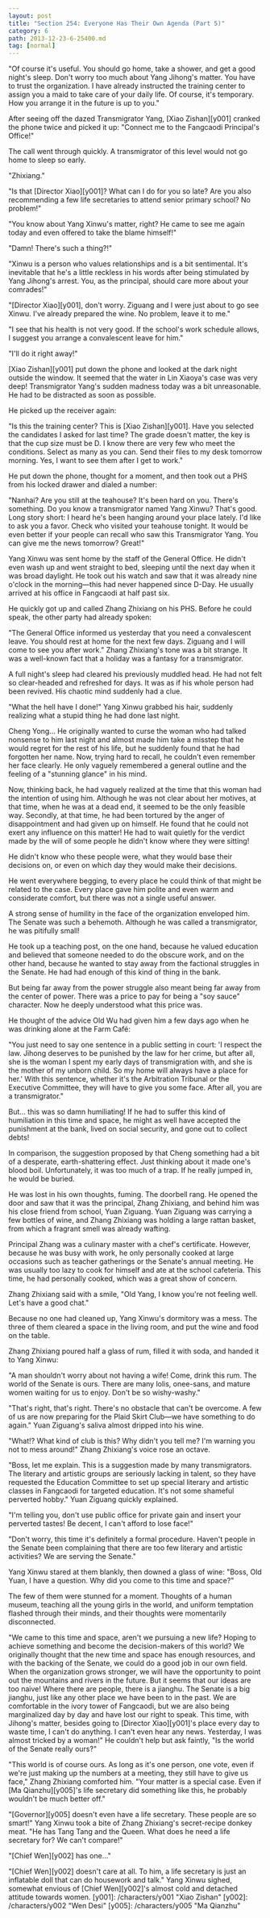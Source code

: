 ```yaml
---
layout: post
title: "Section 254: Everyone Has Their Own Agenda (Part 5)"
category: 6
path: 2013-12-23-6-25400.md
tag: [normal]
---
```


"Of course it's useful. You should go home, take a shower, and get a good night's sleep. Don't worry too much about Yang Jihong's matter. You have to trust the organization. I have already instructed the training center to assign you a maid to take care of your daily life. Of course, it's temporary. How you arrange it in the future is up to you."

After seeing off the dazed Transmigrator Yang, [Xiao Zishan][y001] cranked the phone twice and picked it up: "Connect me to the Fangcaodi Principal's Office!"

The call went through quickly. A transmigrator of this level would not go home to sleep so early.

"Zhixiang."

"Is that [Director Xiao][y001]? What can I do for you so late? Are you also recommending a few life secretaries to attend senior primary school? No problem!"

"You know about Yang Xinwu's matter, right? He came to see me again today and even offered to take the blame himself!"

"Damn! There's such a thing?!"

"Xinwu is a person who values relationships and is a bit sentimental. It's inevitable that he's a little reckless in his words after being stimulated by Yang Jihong's arrest. You, as the principal, should care more about your comrades!"

"[Director Xiao][y001], don't worry. Ziguang and I were just about to go see Xinwu. I've already prepared the wine. No problem, leave it to me."

"I see that his health is not very good. If the school's work schedule allows, I suggest you arrange a convalescent leave for him."

"I'll do it right away!"

[Xiao Zishan][y001] put down the phone and looked at the dark night outside the window. It seemed that the water in Lin Xiaoya's case was very deep! Transmigrator Yang's sudden madness today was a bit unreasonable. He had to be distracted as soon as possible.

He picked up the receiver again:

"Is this the training center? This is [Xiao Zishan][y001]. Have you selected the candidates I asked for last time? The grade doesn't matter, the key is that the cup size must be D. I know there are very few who meet the conditions. Select as many as you can. Send their files to my desk tomorrow morning. Yes, I want to see them after I get to work."

He put down the phone, thought for a moment, and then took out a PHS from his locked drawer and dialed a number:

"Nanhai? Are you still at the teahouse? It's been hard on you. There's something. Do you know a transmigrator named Yang Xinwu? That's good. Long story short: I heard he's been hanging around your place lately. I'd like to ask you a favor. Check who visited your teahouse tonight. It would be even better if your people can recall who saw this Transmigrator Yang. You can give me the news tomorrow? Great!"

Yang Xinwu was sent home by the staff of the General Office. He didn't even wash up and went straight to bed, sleeping until the next day when it was broad daylight. He took out his watch and saw that it was already nine o'clock in the morning—this had never happened since D-Day. He usually arrived at his office in Fangcaodi at half past six.

He quickly got up and called Zhang Zhixiang on his PHS. Before he could speak, the other party had already spoken:

"The General Office informed us yesterday that you need a convalescent leave. You should rest at home for the next few days. Ziguang and I will come to see you after work." Zhang Zhixiang's tone was a bit strange. It was a well-known fact that a holiday was a fantasy for a transmigrator.

A full night's sleep had cleared his previously muddled head. He had not felt so clear-headed and refreshed for days. It was as if his whole person had been revived. His chaotic mind suddenly had a clue.

"What the hell have I done!" Yang Xinwu grabbed his hair, suddenly realizing what a stupid thing he had done last night.

Cheng Yong... He originally wanted to curse the woman who had talked nonsense to him last night and almost made him take a misstep that he would regret for the rest of his life, but he suddenly found that he had forgotten her name. Now, trying hard to recall, he couldn't even remember her face clearly. He only vaguely remembered a general outline and the feeling of a "stunning glance" in his mind.

Now, thinking back, he had vaguely realized at the time that this woman had the intention of using him. Although he was not clear about her motives, at that time, when he was at a dead end, it seemed to be the only feasible way. Secondly, at that time, he had been tortured by the anger of disappointment and had given up on himself. He found that he could not exert any influence on this matter! He had to wait quietly for the verdict made by the will of some people he didn't know where they were sitting!

He didn't know who these people were, what they would base their decisions on, or even on which day they would make their decisions.

He went everywhere begging, to every place he could think of that might be related to the case. Every place gave him polite and even warm and considerate comfort, but there was not a single useful answer.

A strong sense of humility in the face of the organization enveloped him. The Senate was such a behemoth. Although he was called a transmigrator, he was pitifully small!

He took up a teaching post, on the one hand, because he valued education and believed that someone needed to do the obscure work, and on the other hand, because he wanted to stay away from the factional struggles in the Senate. He had had enough of this kind of thing in the bank.

But being far away from the power struggle also meant being far away from the center of power. There was a price to pay for being a "soy sauce" character. Now he deeply understood what this price was.

He thought of the advice Old Wu had given him a few days ago when he was drinking alone at the Farm Café:

"You just need to say one sentence in a public setting in court: 'I respect the law. Jihong deserves to be punished by the law for her crime, but after all, she is the woman I spent my early days of transmigration with, and she is the mother of my unborn child. So my home will always have a place for her.' With this sentence, whether it's the Arbitration Tribunal or the Executive Committee, they will have to give you some face. After all, you are a transmigrator."

But... this was so damn humiliating! If he had to suffer this kind of humiliation in this time and space, he might as well have accepted the punishment at the bank, lived on social security, and gone out to collect debts!

In comparison, the suggestion proposed by that Cheng something had a bit of a desperate, earth-shattering effect. Just thinking about it made one's blood boil. Unfortunately, it was too much of a trap. If he really jumped in, he would be buried.

He was lost in his own thoughts, fuming. The doorbell rang. He opened the door and saw that it was the principal, Zhang Zhixiang, and behind him was his close friend from school, Yuan Ziguang. Yuan Ziguang was carrying a few bottles of wine, and Zhang Zhixiang was holding a large rattan basket, from which a fragrant smell was already wafting.

Principal Zhang was a culinary master with a chef's certificate. However, because he was busy with work, he only personally cooked at large occasions such as teacher gatherings or the Senate's annual meeting. He was usually too lazy to cook for himself and ate at the school cafeteria. This time, he had personally cooked, which was a great show of concern.

Zhang Zhixiang said with a smile, "Old Yang, I know you're not feeling well. Let's have a good chat."

Because no one had cleaned up, Yang Xinwu's dormitory was a mess. The three of them cleared a space in the living room, and put the wine and food on the table.

Zhang Zhixiang poured half a glass of rum, filled it with soda, and handed it to Yang Xinwu:

"A man shouldn't worry about not having a wife! Come, drink this rum. The world of the Senate is ours. There are many lolis, onee-sans, and mature women waiting for us to enjoy. Don't be so wishy-washy."

"That's right, that's right. There's no obstacle that can't be overcome. A few of us are now preparing for the Plaid Skirt Club—we have something to do again." Yuan Ziguang's saliva almost dripped into his wine.

"What!? What kind of club is this? Why didn't you tell me? I'm warning you not to mess around!" Zhang Zhixiang's voice rose an octave.

"Boss, let me explain. This is a suggestion made by many transmigrators. The literary and artistic groups are seriously lacking in talent, so they have requested the Education Committee to set up special literary and artistic classes in Fangcaodi for targeted education. It's not some shameful perverted hobby." Yuan Ziguang quickly explained.

"I'm telling you, don't use public office for private gain and insert your perverted tastes! Be decent, I can't afford to lose face!"

"Don't worry, this time it's definitely a formal procedure. Haven't people in the Senate been complaining that there are too few literary and artistic activities? We are serving the Senate."

Yang Xinwu stared at them blankly, then downed a glass of wine: "Boss, Old Yuan, I have a question. Why did you come to this time and space?"

The few of them were stunned for a moment. Thoughts of a human museum, teaching all the young girls in the world, and uniform temptation flashed through their minds, and their thoughts were momentarily disconnected.

"We came to this time and space, aren't we pursuing a new life? Hoping to achieve something and become the decision-makers of this world? We originally thought that the new time and space has enough resources, and with the backing of the Senate, we could do a good job in our own field. When the organization grows stronger, we will have the opportunity to point out the mountains and rivers in the future. But it seems that our ideas are too naive! Where there are people, there is a jianghu. The Senate is a big jianghu, just like any other place we have been to in the past. We are comfortable in the ivory tower of Fangcaodi, but we are also being marginalized day by day and have lost our right to speak. This time, with Jihong's matter, besides going to [Director Xiao][y001]'s place every day to waste time, I can't do anything. I can't even hear any news. Yesterday, I was almost tricked by a woman!" He couldn't help but ask faintly, "Is the world of the Senate really ours?"

"This world is of course ours. As long as it's one person, one vote, even if we're just making up the numbers at a meeting, they still have to give us face," Zhang Zhixiang comforted him. "Your matter is a special case. Even if [Ma Qianzhu][y005]'s life secretary did something like this, he probably wouldn't be much better off."

"[Governor][y005] doesn't even have a life secretary. These people are so smart!" Yang Xinwu took a bite of Zhang Zhixiang's secret-recipe donkey meat. "He has Tang Tang and the Queen. What does he need a life secretary for? We can't compare!"

"[Chief Wen][y002] has one..."

"[Chief Wen][y002] doesn't care at all. To him, a life secretary is just an inflatable doll that can do housework and talk." Yang Xinwu sighed, somewhat envious of [Chief Wen][y002]'s almost cold and detached attitude towards women.
[y001]: /characters/y001 "Xiao Zishan"
[y002]: /characters/y002 "Wen Desi"
[y005]: /characters/y005 "Ma Qianzhu"
